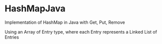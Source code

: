 # HashMapJava
Implementation of HashMap in Java with Get, Put, Remove

Using an Array of Entry type, where each Entry represents a Linked List of Entries

